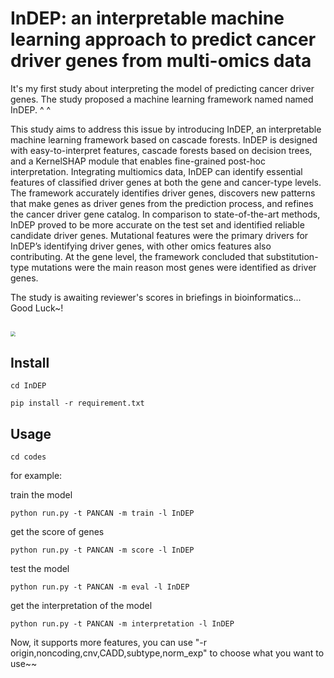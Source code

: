 # InDEP: an interpretable machine learning approach to predict cancer driver genes from multi-omics data

It's my first study about interpreting the model of predicting cancer driver genes. The study proposed a machine learning framework named named InDEP. ^ ^

This study aims to address this issue by introducing InDEP, an interpretable machine learning framework based on cascade forests. InDEP is designed with easy-to-interpret features, cascade forests based on decision trees, and a KernelSHAP module that enables fine-grained post-hoc interpretation. Integrating multiomics data, InDEP can identify essential features of classified driver genes at both the gene and cancer-type levels. The framework accurately identifies driver genes, discovers new patterns that make genes as driver genes from the prediction process, and refines the cancer driver gene catalog. In comparison to state-of-the-art methods, InDEP proved to be more accurate on the test set and identified reliable candidate driver genes. Mutational features were the primary drivers for InDEP’s identifying driver genes, with other omics features also contributing. At the gene level, the framework concluded that substitution-type mutations were the main reason most genes were identified as driver genes.

The study  is awaiting reviewer's scores in briefings in bioinformatics... Good Luck~!

## <img src="https://img-blog.csdnimg.cn/6262788958e14e5b82bb81d632686c69.png" style="zoom:50%;" />



## Install

`cd InDEP`

`pip install -r requirement.txt`



## Usage

`cd codes`

for example:

train the model

`python run.py -t PANCAN -m train -l InDEP`

get the score of genes

`python run.py -t PANCAN -m score -l InDEP`

test the model

`python run.py -t PANCAN -m eval -l InDEP`

get the interpretation of the model

`python run.py -t PANCAN -m interpretation -l InDEP`

Now, it supports more features, you can use "-r origin,noncoding,cnv,CADD,subtype,norm_exp" to choose what you want to use~~